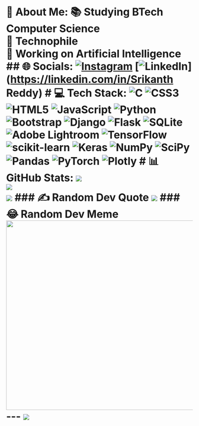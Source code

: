 # 💫 About Me: 📚 Studying BTech Computer Science<br>📲 Technophile<br>🤖 Working on Artificial Intelligence ## 🌐 Socials: [![Instagram](https://img.shields.io/badge/Instagram-%23E4405F.svg?logo=Instagram&logoColor=white)](https://instagram.com/@srik.py) [![LinkedIn](https://img.shields.io/badge/LinkedIn-%230077B5.svg?logo=linkedin&logoColor=white)](https://linkedin.com/in/Srikanth Reddy) # 💻 Tech Stack: ![C](https://img.shields.io/badge/c-%2300599C.svg?style=for-the-badge&logo=c&logoColor=white) ![CSS3](https://img.shields.io/badge/css3-%231572B6.svg?style=for-the-badge&logo=css3&logoColor=white) ![HTML5](https://img.shields.io/badge/html5-%23E34F26.svg?style=for-the-badge&logo=html5&logoColor=white) ![JavaScript](https://img.shields.io/badge/javascript-%23323330.svg?style=for-the-badge&logo=javascript&logoColor=%23F7DF1E) ![Python](https://img.shields.io/badge/python-3670A0?style=for-the-badge&logo=python&logoColor=ffdd54) ![Bootstrap](https://img.shields.io/badge/bootstrap-%23563D7C.svg?style=for-the-badge&logo=bootstrap&logoColor=white) ![Django](https://img.shields.io/badge/django-%23092E20.svg?style=for-the-badge&logo=django&logoColor=white) ![Flask](https://img.shields.io/badge/flask-%23000.svg?style=for-the-badge&logo=flask&logoColor=white) ![SQLite](https://img.shields.io/badge/sqlite-%2307405e.svg?style=for-the-badge&logo=sqlite&logoColor=white) ![Adobe Lightroom](https://img.shields.io/badge/Adobe%20Lightroom-31A8FF.svg?style=for-the-badge&logo=Adobe%20Lightroom&logoColor=white) ![TensorFlow](https://img.shields.io/badge/TensorFlow-%23FF6F00.svg?style=for-the-badge&logo=TensorFlow&logoColor=white) ![scikit-learn](https://img.shields.io/badge/scikit--learn-%23F7931E.svg?style=for-the-badge&logo=scikit-learn&logoColor=white) ![Keras](https://img.shields.io/badge/Keras-%23D00000.svg?style=for-the-badge&logo=Keras&logoColor=white) ![NumPy](https://img.shields.io/badge/numpy-%23013243.svg?style=for-the-badge&logo=numpy&logoColor=white) ![SciPy](https://img.shields.io/badge/SciPy-%230C55A5.svg?style=for-the-badge&logo=scipy&logoColor=%white) ![Pandas](https://img.shields.io/badge/pandas-%23150458.svg?style=for-the-badge&logo=pandas&logoColor=white) ![PyTorch](https://img.shields.io/badge/PyTorch-%23EE4C2C.svg?style=for-the-badge&logo=PyTorch&logoColor=white) ![Plotly](https://img.shields.io/badge/Plotly-%233F4F75.svg?style=for-the-badge&logo=plotly&logoColor=white) # 📊 GitHub Stats: ![](https://github-readme-stats.vercel.app/api?username=srik-1&theme=dark&hide_border=false&include_all_commits=false&count_private=false)<br/> ![](https://github-readme-streak-stats.herokuapp.com/?user=srik-1&theme=dark&hide_border=false)<br/> ![](https://github-readme-stats.vercel.app/api/top-langs/?username=srik-1&theme=dark&hide_border=false&include_all_commits=false&count_private=false&layout=compact) ### ✍️ Random Dev Quote ![](https://quotes-github-readme.vercel.app/api?type=horizontal&theme=dark) ### 😂 Random Dev Meme <img src="https://random-memer.herokuapp.com/" width="512px"/> --- [![](https://visitcount.itsvg.in/api?id=srik-1&icon=0&color=0)](https://visitcount.itsvg.in) <!-- Proudly created with GPRM ( https://gprm.itsvg.in ) -->
